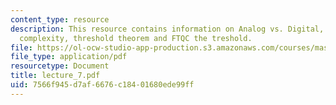 ```yaml
---
content_type: resource
description: This resource contains information on Analog vs. Digital, Complex computational
  complexity, threshold theorem and FTQC the treshold.
file: https://ol-ocw-studio-app-production.s3.amazonaws.com/courses/mas-865j-quantum-information-science-spring-2006/7566f945d7af6676c18401680ede99ff_lecture_7.pdf
file_type: application/pdf
resourcetype: Document
title: lecture_7.pdf
uid: 7566f945-d7af-6676-c184-01680ede99ff
---
```

